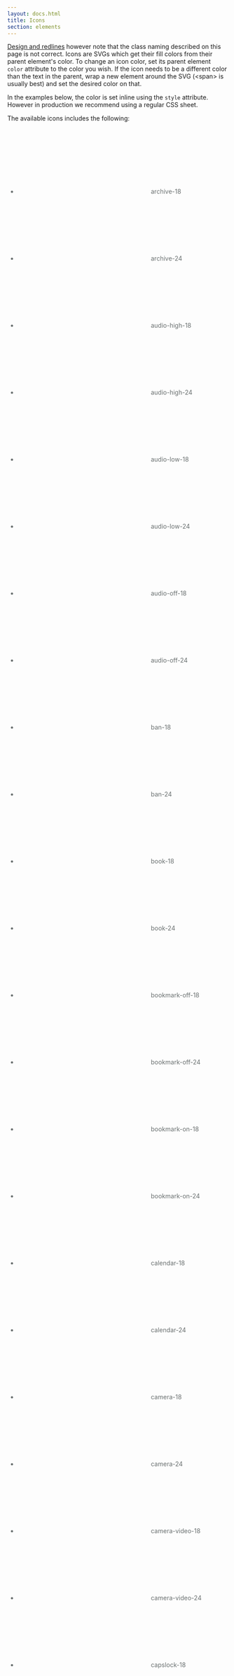```yaml
---
layout: docs.html
title: Icons
section: elements
---
```


[Design and redlines](http://pearson-higher-ed.github.io/design/c/icons/) however note that the class naming described on this page is not correct. Icons are SVGs which get their fill colors from their parent element's color. To change an icon color, set its parent element `color` attribute to the color you wish. If the icon needs to be a different color than the text in the parent, wrap a new element around the SVG (&lt;span&gt; is usually best) and set the desired color on that.

In the examples below, the color is set inline using the `style` attribute. However in production we recommend using a regular CSS sheet.

The available icons includes the following:
<ul class="d-icon-list" style="color: #6a7070">
  <li>
    <svg aria-hidden="true"
         focusable="false"
         class="pe-icon--archive-18">
      <use xlink:href="#archive-18"></use>
    </svg>
    archive-18
  </li>
  <li>
    <svg aria-hidden="true"
         focusable="false"
         class="pe-icon--archive-24">
      <use xlink:href="#archive-24"></use>
    </svg>
    archive-24
  </li>
  <li>
    <svg aria-hidden="true"
         focusable="false"
         class="pe-icon--audio-high-18">
      <use xlink:href="#audio-high-18"></use>
    </svg>
    audio-high-18
  </li>
  <li>
    <svg aria-hidden="true"
         focusable="false"
         class="pe-icon--audio-high-24">
      <use xlink:href="#audio-high-24"></use>
    </svg>
    audio-high-24
  </li>
  <li>
    <svg aria-hidden="true"
         focusable="false"
         class="pe-icon--audio-low-18">
      <use xlink:href="#audio-low-18"></use>
    </svg>
    audio-low-18
  </li>
  <li>
    <svg aria-hidden="true"
         focusable="false"
         class="pe-icon--audio-low-24">
      <use xlink:href="#audio-low-24"></use>
    </svg>
    audio-low-24
  </li>
  <li>
    <svg aria-hidden="true"
         focusable="false"
         class="pe-icon--audio-off-18">
      <use xlink:href="#audio-off-18"></use>
    </svg>
    audio-off-18
  </li>
  <li>
    <svg aria-hidden="true"
         focusable="false"
         class="pe-icon--audio-off-24">
      <use xlink:href="#audio-off-24"></use>
    </svg>
    audio-off-24
  </li>
  <li>
    <svg aria-hidden="true"
         focusable="false"
         class="pe-icon--ban-18">
      <use xlink:href="#ban-18"></use>
    </svg>
    ban-18
  </li>
  <li>
    <svg aria-hidden="true"
         focusable="false"
         class="pe-icon--ban-24">
      <use xlink:href="#ban-24"></use>
    </svg>
    ban-24
  </li>
  <li>
    <svg aria-hidden="true"
         focusable="false"
         class="pe-icon--book-18">
      <use xlink:href="#book-18"></use>
    </svg>
    book-18
  </li>
  <li>
    <svg aria-hidden="true"
         focusable="false"
         class="pe-icon--book-24">
      <use xlink:href="#book-24"></use>
    </svg>
    book-24
  </li>
  <li>
    <svg aria-hidden="true"
         focusable="false"
         class="pe-icon--bookmark-off-18">
      <use xlink:href="#bookmark-off-18"></use>
    </svg>
    bookmark-off-18
  </li>
  <li>
    <svg version="1.1"
         focusable="false"
         class="pe-icon--bookmark-off-24">
      <use xlink:href="#bookmark-off-24"></use>
    </svg>
    bookmark-off-24
  </li>
  <li>
    <svg aria-hidden="true"
         focusable="false"
         class="pe-icon--bookmark-on-18">
      <use xlink:href="#bookmark-on-18"></use>
    </svg>
    bookmark-on-18
  </li>
  <li>
    <svg aria-hidden="true"
         focusable="false"
         class="pe-icon--bookmark-on-24">
      <use xlink:href="#bookmark-on-24"></use>
    </svg>
    bookmark-on-24
  </li>
  <li>
    <svg aria-hidden="true"
         focusable="false"
         class="pe-icon--calendar-18">
      <use xlink:href="#calendar-18"></use>
    </svg>
    calendar-18
  </li>
  <li>
    <svg aria-hidden="true"
         focusable="false"
         class="pe-icon--calendar-24">
      <use xlink:href="#calendar-24"></use>
    </svg>
    calendar-24
  </li>
  <li>
    <svg aria-hidden="true"
         focusable="false"
         class="pe-icon--camera-18">
      <use xlink:href="#camera-18"></use>
    </svg>
    camera-18
  </li>
  <li>
    <svg aria-hidden="true"
         focusable="false"
         class="pe-icon--camera-24">
      <use xlink:href="#camera-24"></use>
    </svg>
    camera-24
  </li>
  <li>
    <svg aria-hidden="true"
         focusable="false"
         class="pe-icon--camera-video-18">
      <use xlink:href="#camera-video-18"></use>
    </svg>
    camera-video-18
  </li>
  <li>
    <svg aria-hidden="true"
         focusable="false"
         class="pe-icon--camera-video-24">
      <use xlink:href="#camera-video-24"></use>
    </svg>
    camera-video-24
  </li>
  <li>
    <svg aria-hidden="true"
         focusable="false"
         class="pe-icon--capslock-18">
      <use xlink:href="#capslock-18"></use>
    </svg>
    capslock-18
  </li>
  <li>
    <svg aria-hidden="true"
         focusable="false"
         class="pe-icon--capslock-24">
      <use xlink:href="#capslock-24"></use>
    </svg>
    capslock-24
  </li>
  <li>
    <svg aria-hidden="true"
         focusable="false"
         class="pe-icon--check-lg-18">
      <use xlink:href="#check-lg-18"></use>
    </svg>
    check-lg-18
  </li>
  <li>
    <svg aria-hidden="true"
         focusable="false"
         class="pe-icon--check-lg-24">
      <use xlink:href="#check-lg-24"></use>
    </svg>
    check-lg-24
  </li>
  <li>
    <svg aria-hidden="true"
         focusable="false"
         class="pe-icon--check-sm-18">
      <use xlink:href="#check-sm-18"></use>
    </svg>
    check-sm-18
  </li>
  <li>
    <svg aria-hidden="true"
         focusable="false"
         class="pe-icon--check-sm-24">
      <use xlink:href="#check-sm-24"></use>
    </svg>
    check-sm-24
  </li>
  <li>
    <svg aria-hidden="true"
         focusable="false"
         class="pe-icon--checkbox-off-18">
      <use xlink:href="#checkbox-off-18"></use>
    </svg>
    checkbox-off-18
  </li>
  <li>
    <svg aria-hidden="true"
         focusable="false"
         class="pe-icon--checkbox-off-24">
      <use xlink:href="#checkbox-off-24"></use>
    </svg>
    checkbox-off-24
  </li>
  <li>
    <svg aria-hidden="true"
         focusable="false"
         class="pe-icon--checkbox-on-18">
      <use xlink:href="#checkbox-on-18"></use>
    </svg>
    checkbox-on-18
  </li>
  <li>
    <svg aria-hidden="true"
         focusable="false"
         class="pe-icon--checkbox-on-24">
      <use xlink:href="#checkbox-on-24"></use>
    </svg>
    checkbox-on-24
  </li>
  <li>
    <svg aria-hidden="true"
         focusable="false"
         class="pe-icon--checkbox-tristate-18">
      <use xlink:href="#checkbox-tristate-18"></use>
    </svg>
    checkbox-tristate-18
  </li>
  <li>
    <svg aria-hidden="true"
         focusable="false"
         class="pe-icon--checkbox-tristate-24">
      <use xlink:href="#checkbox-tristate-24"></use>
    </svg>
    checkbox-tristate-24
  </li>
  <li>
    <svg aria-hidden="true"
         focusable="false"
         class="pe-icon--chevron-back-sm-18">
      <use xlink:href="#chevron-back-sm-18"></use>
    </svg>
    chevron-back-sm-18
  </li>
  <li>
    <svg aria-hidden="true"
         focusable="false"
         class="pe-icon--chevron-back-sm-24">
      <use xlink:href="#chevron-back-sm-24"></use>
    </svg>
    chevron-back-sm-24
  </li>
  <li>
    <svg aria-hidden="true"
         focusable="false"
         class="pe-icon--chevron-next-sm-18">
      <use xlink:href="#chevron-next-sm-18"></use>
    </svg>
    chevron-next-sm-18
  </li>
  <li>
    <svg aria-hidden="true"
         focusable="false"
         class="pe-icon--chevron-next-sm-24">
      <use xlink:href="#chevron-next-sm-24"></use>
    </svg>
    chevron-next-sm-24
  </li>
  <li>
    <svg aria-hidden="true"
         focusable="false"
         class="pe-icon--chevron-back-18">
      <use xlink:href="#chevron-back-18"></use>
    </svg>
    chevron-back-18
  </li>
  <li>
    <svg aria-hidden="true"
         focusable="false"
         class="pe-icon--chevron-back-24">
      <use xlink:href="#chevron-back-24"></use>
    </svg>
    chevron-back-24
  </li>
  <li>
    <svg aria-hidden="true"
         focusable="false"
         class="pe-icon--chevron-next-18">
      <use xlink:href="#chevron-next-18"></use>
    </svg>
    chevron-next-18
  </li>
  <li>
    <svg aria-hidden="true"
         focusable="false"
         class="pe-icon--chevron-next-24">
      <use xlink:href="#chevron-next-24"></use>
    </svg>
    chevron-next-24
  </li>
  <li>
    <svg aria-hidden="true"
         focusable="false"
         class="pe-icon--clock-18">
      <use xlink:href="#clock-18"></use>
    </svg>
    clock-18
  </li>
  <li>
    <svg aria-hidden="true"
         focusable="false"
         class="pe-icon--clock-24">
      <use xlink:href="#clock-24"></use>
    </svg>
    clock-24
  </li>
  <li>
    <svg aria-hidden="true"
         focusable="false"
         class="pe-icon--delete-18">
      <use xlink:href="#delete-18"></use>
    </svg>
    delete-18
  </li>
  <li>
    <svg aria-hidden="true"
         focusable="false"
         class="pe-icon--delete-24">
      <use xlink:href="#delete-24"></use>
    </svg>
    delete-24
  </li>
  <li>
    <svg aria-hidden="true"
         focusable="false"
         class="pe-icon--desktop-18">
      <use xlink:href="#desktop-18"></use>
    </svg>
    desktop-18
  </li>
  <li>
    <svg aria-hidden="true"
         focusable="false"
         class="pe-icon--desktop-24">
      <use xlink:href="#desktop-24"></use>
    </svg>
    desktop-24
  </li>
  <li>
    <svg aria-hidden="true"
         focusable="false"
         class="pe-icon--dropdown-close-sm-18">
      <use xlink:href="#dropdown-close-sm-18"></use>
    </svg>
    dropdown-close-sm-18
  </li>
  <li>
    <svg aria-hidden="true"
         focusable="false"
         class="pe-icon--dropdown-close-sm-24">
      <use xlink:href="#dropdown-close-sm-24"></use>
    </svg>
    dropdown-close-sm-24
  </li>
  <li>
    <svg aria-hidden="true"
         focusable="false"
         class="pe-icon--dropdown-open-sm-18">
      <use xlink:href="#dropdown-open-sm-18"></use>
    </svg>
    dropdown-open-sm-18
  </li>
  <li>
    <svg aria-hidden="true"
         focusable="false"
         class="pe-icon--dropdown-open-sm-24">
      <use xlink:href="#dropdown-open-sm-24"></use>
    </svg>
    dropdown-open-sm-24
  </li>
  <li>
    <svg aria-hidden="true"
         focusable="false"
         class="pe-icon--dropdown-close-18">
      <use xlink:href="#dropdown-close-18"></use>
    </svg>
    dropdown-close-18
  </li>
  <li>
    <svg aria-hidden="true"
         focusable="false"
         class="pe-icon--dropdown-close-24">
      <use xlink:href="#dropdown-close-24"></use>
    </svg>
    dropdown-close-24
  </li>
  <li>
    <svg aria-hidden="true"
         focusable="false"
         class="pe-icon--dropdown-open-18">
      <use xlink:href="#dropdown-open-18"></use>
    </svg>
    dropdown-open-18
  </li>
  <li>
    <svg aria-hidden="true"
         focusable="false"
         class="pe-icon--dropdown-open-24">
      <use xlink:href="#dropdown-open-24"></use>
    </svg>
    dropdown-open-24
  </li>
  <li>
    <svg aria-hidden="true"
         focusable="false"
         class="pe-icon--edit-18">
      <use xlink:href="#edit-18"></use>
    </svg>
    edit-18
  </li>
  <li>
    <svg aria-hidden="true"
         focusable="false"
         class="pe-icon--edit-24">
      <use xlink:href="#edit-24"></use>
    </svg>
    edit-24
  </li>
  <li>
    <svg aria-hidden="true"
         focusable="false"
         class="pe-icon--ellipsis-18">
      <use xlink:href="#ellipsis-18"></use>
    </svg>
    ellipsis-18
  </li>
  <li>
    <svg aria-hidden="true"
         focusable="false"
         class="pe-icon--ellipsis-24">
      <use xlink:href="#ellipsis-24"></use>
    </svg>
    ellipsis-24
  </li>
  <li>
    <svg aria-hidden="true"
         focusable="false"
         class="pe-icon--email-18">
      <use xlink:href="#email-18"></use>
    </svg>
    email-18
  </li>
  <li>
    <svg aria-hidden="true"
         focusable="false"
         class="pe-icon--email-24">
      <use xlink:href="#email-24"></use>
    </svg>
    email-24
  </li>
  <li>
    <svg aria-hidden="true"
         focusable="false"
         class="pe-icon--favorite-off-18">
      <use xlink:href="#favorite-off-18"></use>
    </svg>
    favorite-off-18
  </li>
  <li>
    <svg aria-hidden="true"
         focusable="false"
         class="pe-icon--favorite-off-24">
      <use xlink:href="#favorite-off-24"></use>
    </svg>
    favorite-off-24
  </li>
  <li>
    <svg aria-hidden="true"
         focusable="false"
         class="pe-icon--favorite-on-18">
      <use xlink:href="#favorite-on-18"></use>
    </svg>
    favorite-on-18
  </li>
  <li>
    <svg aria-hidden="true"
         focusable="false"
         class="pe-icon--favorite-on-24">
      <use xlink:href="#favorite-on-24"></use>
    </svg>
    favorite-on-24
  </li>
  <li>
    <svg aria-hidden="true"
         focusable="false"
         class="pe-icon--file-18">
      <use xlink:href="#file-18"></use>
    </svg>
    file-18
  </li>
  <li>
    <svg aria-hidden="true"
         focusable="false"
         class="pe-icon--file-24">
      <use xlink:href="#file-24"></use>
    </svg>
    file-24
  </li>
  <li>
    <svg aria-hidden="true"
         focusable="false"
         class="pe-icon--font-lg-18">
      <use xlink:href="#font-lg-18"></use>
    </svg>
    font-lg-18
  </li>
  <li>
    <svg aria-hidden="true"
         focusable="false"
         class="pe-icon--font-lg-24">
      <use xlink:href="#font-lg-24"></use>
    </svg>
    font-lg-24
  </li>
  <li>
    <svg aria-hidden="true"
         focusable="false"
         class="pe-icon--font-setting-18">
      <use xlink:href="#font-setting-18"></use>
    </svg>
    font-setting-18
  </li>
  <li>
    <svg aria-hidden="true"
         focusable="false"
         class="pe-icon--font-setting-24">
      <use xlink:href="#font-setting-24"></use>
    </svg>
    font-setting-24
  </li>
  <li>
    <svg aria-hidden="true"
         focusable="false"
         class="pe-icon--font-sm-18">
      <use xlink:href="#font-sm-18"></use>
    </svg>
    font-sm-18
  </li>
  <li>
    <svg aria-hidden="true"
         focusable="false"
         class="pe-icon--font-sm-24">
      <use xlink:href="#font-sm-24"></use>
    </svg>
    font-sm-24
  </li>
  <li>
    <svg aria-hidden="true"
         focusable="false"
         class="pe-icon--group-18">
      <use xlink:href="#group-18"></use>
    </svg>
    group-18
  </li>
  <li>
    <svg aria-hidden="true"
         focusable="false"
         class="pe-icon--group-24">
      <use xlink:href="#group-24"></use>
    </svg>
    group-24
  </li>
  <li>
    <svg aria-hidden="true"
         focusable="false"
         class="pe-icon--help-fill-18">
      <use xlink:href="#help-fill-18"></use>
    </svg>
    help-fill-18
  </li>
  <li>
    <svg aria-hidden="true"
         focusable="false"
         class="pe-icon--help-fill-24">
      <use xlink:href="#help-fill-24"></use>
    </svg>
    help-fill-24
  </li>
  <li>
    <svg aria-hidden="true"
         focusable="false"
         class="pe-icon--help-outline-18">
      <use xlink:href="#help-outline-18"></use>
    </svg>
    help-outline-18
  </li>
  <li>
    <svg aria-hidden="true"
         focusable="false"
         class="pe-icon--help-outline-24">
      <use xlink:href="#help-outline-24"></use>
    </svg>
    help-outline-24
  </li>
  <li>
    <svg aria-hidden="true"
         focusable="false"
         class="pe-icon--image-18">
      <use xlink:href="#image-18"></use>
    </svg>
    image-18
  </li>
  <li>
    <svg aria-hidden="true"
         focusable="false"
         class="pe-icon--image-24">
      <use xlink:href="#image-24"></use>
    </svg>
    image-24
  </li>
  <li>
    <svg aria-hidden="true"
         focusable="false"
         class="pe-icon--info-fill-18">
      <use xlink:href="#info-fill-18"></use>
    </svg>
    info-fill-18
  </li>
  <li>
    <svg aria-hidden="true"
         focusable="false"
         class="pe-icon--info-fill-24">
      <use xlink:href="#info-fill-24"></use>
    </svg>
    info-fill-24
  </li>
  <li>
    <svg aria-hidden="true"
         focusable="false"
         class="pe-icon--info-outline-18">
      <use xlink:href="#info-outline-18"></use>
    </svg>
    info-outline-18
  </li>
  <li>
    <svg aria-hidden="true"
         focusable="false"
         class="pe-icon--info-outline-24">
      <use xlink:href="#info-outline-24"></use>
    </svg>
    info-outline-24
  </li>
  <li>
    <svg aria-hidden="true"
         focusable="false"
         class="pe-icon--item-add-18">
      <use xlink:href="#item-add-18"></use>
    </svg>
    item-add-18
  </li>
  <li>
    <svg aria-hidden="true"
         focusable="false"
         class="pe-icon--item-add-24">
      <use xlink:href="#item-add-24"></use>
    </svg>
    item-add-24
  </li>
  <li>
    <svg aria-hidden="true"
         focusable="false"
         class="pe-icon--item-remove-18">
      <use xlink:href="#item-remove-18"></use>
    </svg>
    item-remove-18
  </li>
  <li>
    <svg aria-hidden="true"
         focusable="false"
         class="pe-icon--item-remove-24">
      <use xlink:href="#item-remove-24"></use>
    </svg>
    item-remove-24
  </li>
  <li>
    <svg aria-hidden="true"
         focusable="false"
         class="pe-icon--lock-close-18">
      <use xlink:href="#lock-close-18"></use>
    </svg>
    lock-close-18
  </li>
  <li>
    <svg aria-hidden="true"
         focusable="false"
         class="pe-icon--lock-close-24">
      <use xlink:href="#lock-close-24"></use>
    </svg>
    lock-close-24
  </li>
  <li>
    <svg aria-hidden="true"
         focusable="false"
         class="pe-icon--lock-open-18">
      <use xlink:href="#lock-open-18"></use>
    </svg>
    lock-open-18
  </li>
  <li>
    <svg aria-hidden="true"
         focusable="false"
         class="pe-icon--lock-open-24">
      <use xlink:href="#lock-open-24"></use>
    </svg>
    lock-open-24
  </li>
  <li>
    <span style="color:#da0474;">
      <svg aria-hidden="true"
           focusable="false"
           class="pe-icon--new-notification-9">
        <use xlink:href="#new-notification-9"></use>
      </svg>
    </span>
    new-notification-9 (needs a wrapping element with the hot-pink color)
  </li>
  <li>
    <svg aria-hidden="true"
         focusable="false"
         class="pe-icon--note-18">
      <use xlink:href="#note-18"></use>
    </svg>
    note-18
  </li>
  <li>
    <svg aria-hidden="true"
         focusable="false"
         class="pe-icon--note-24">
      <use xlink:href="#note-24"></use>
    </svg>
    note-24
  </li>
  <li>
    <svg aria-hidden="true"
         focusable="false"
         class="pe-icon--notification-18">
      <use xlink:href="#notification-18"></use>
    </svg>
    notification-18
  </li>
  <li>
    <svg aria-hidden="true"
         focusable="false"
         class="pe-icon--notification-24">
      <use xlink:href="#notification-24"></use>
    </svg>
    notification-24
  </li>
  <li>
    <svg aria-hidden="true"
         focusable="false"
         class="pe-icon--pause-18">
      <use xlink:href="#pause-18"></use>
    </svg>
    pause-18
  </li>
  <li>
    <svg aria-hidden="true"
         focusable="false"
         class="pe-icon--pause-24">
      <use xlink:href="#pause-24"></use>
    </svg>
    pause-24
  </li>
  <li>
    <svg aria-hidden="true"
         focusable="false"
         class="pe-icon--person-18">
      <use xlink:href="#person-18"></use>
    </svg>
    person-18
  </li>
  <li>
    <svg aria-hidden="true"
         focusable="false"
         class="pe-icon--person-24">
      <use xlink:href="#person-24"></use>
    </svg>
    person-24
  </li>
  <li>
    <svg aria-hidden="true"
         focusable="false"
         class="pe-icon--pivot-close-18">
      <use xlink:href="#pivot-close-18"></use>
    </svg>
    pivot-close-18
  </li>
  <li>
    <svg aria-hidden="true"
         focusable="false"
         class="pe-icon--pivot-close-24">
      <use xlink:href="#pivot-close-24"></use>
    </svg>
    pivot-close-24
  </li>
  <li>
    <svg aria-hidden="true"
         focusable="false"
         class="pe-icon--pivot-open-18">
      <use xlink:href="#pivot-open-18"></use>
    </svg>
    pivot-open-18
  </li>
  <li>
    <svg aria-hidden="true"
         focusable="false"
         class="pe-icon--pivot-open-24">
      <use xlink:href="#pivot-open-24"></use>
    </svg>
    pivot-open-24
  </li>
  <li>
    <svg aria-hidden="true"
         focusable="false"
         class="pe-icon--play-18">
      <use xlink:href="#play-18"></use>
    </svg>
    play-18
  </li>
  <li>
    <svg aria-hidden="true"
         focusable="false"
         class="pe-icon--play-24">
      <use xlink:href="#play-24"></use>
    </svg>
    play-24
  </li>
  <li>
    <svg aria-hidden="true"
         focusable="false"
         class="pe-icon--point-back-18">
      <use xlink:href="#point-back-18"></use>
    </svg>
    point-back-18
  </li>
  <li>
    <svg aria-hidden="true"
         focusable="false"
         class="pe-icon--point-back-24">
      <use xlink:href="#point-back-24"></use>
    </svg>
    point-back-24
  </li>
  <li>
    <svg aria-hidden="true"
         focusable="false"
         class="pe-icon--point-next-18">
      <use xlink:href="#point-next-18"></use>
    </svg>
    point-next-18
  </li>
  <li>
    <svg aria-hidden="true"
         focusable="false"
         class="pe-icon--point-next-24">
      <use xlink:href="#point-next-24"></use>
    </svg>
    point-next-24
  </li>
  <li>
    <svg aria-hidden="true"
         focusable="false"
         class="pe-icon--radio-button-on-18">
      <use xlink:href="#radio-button-on-18"></use>
    </svg>
    radio-button-on-18
  </li>
  <li>
    <svg aria-hidden="true"
         focusable="false"
         class="pe-icon--radio-button-on-24">
      <use xlink:href="#radio-button-on-24"></use>
    </svg>
    radio-button-on-24
  </li>
  <li>
    <svg aria-hidden="true"
         focusable="false"
         class="pe-icon--radio-button-off-18">
      <use xlink:href="#radio-button-off-18"></use>
    </svg>
    radio-button-off-18
  </li>
  <li>
    <svg aria-hidden="true"
         focusable="false"
         class="pe-icon--radio-button-off-24">
      <use xlink:href="#radio-button-off-24"></use>
    </svg>
    radio-button-off-24
  </li>
  <li>
    <svg aria-hidden="true"
         focusable="false"
         class="pe-icon--remove-lg-18">
      <use xlink:href="#remove-lg-18"></use>
    </svg>
    remove-lg-18
  </li>
  <li>
    <svg aria-hidden="true"
         focusable="false"
         class="pe-icon--remove-lg-24">
      <use xlink:href="#remove-lg-24"></use>
    </svg>
    remove-lg-24
  </li>
  <li>
    <svg aria-hidden="true"
         focusable="false"
         class="pe-icon--remove-sm-18">
      <use xlink:href="#remove-sm-18"></use>
    </svg>
    remove-sm-18
  </li>
  <li>
    <svg aria-hidden="true"
         focusable="false"
         class="pe-icon--remove-sm-24">
      <use xlink:href="#remove-sm-24"></use>
    </svg>
    remove-sm-24
  </li>
  <li>
    <svg aria-hidden="true"
         focusable="false"
         class="pe-icon--screen-full-18">
      <use xlink:href="#screen-full-18"></use>
    </svg>
    screen-full-18
  </li>
  <li>
    <svg aria-hidden="true"
         focusable="false"
         class="pe-icon--screen-full-24">
      <use xlink:href="#screen-full-24"></use>
    </svg>
    screen-full-24
  </li>
  <li>
    <svg aria-hidden="true"
         focusable="false"
         class="pe-icon--screen-minimize-18">
      <use xlink:href="#screen-minimize-18"></use>
    </svg>
    screen-minimize-18
  </li>
  <li>
    <svg aria-hidden="true"
         focusable="false"
         class="pe-icon--screen-minimize-24">
      <use xlink:href="#screen-minimize-24"></use>
    </svg>
    screen-minimize-24
  </li>
  <li>
    <svg aria-hidden="true"
         focusable="false"
         class="pe-icon--search-lg-18">
      <use xlink:href="#search-lg-18"></use>
    </svg>
    search-lg-18
  </li>
  <li>
    <svg aria-hidden="true"
         focusable="false"
         class="pe-icon--search-lg-24">
      <use xlink:href="#search-lg-24"></use>
    </svg>
    search-lg-24
  </li>
  <li>
    <svg aria-hidden="true"
         focusable="false"
         class="pe-icon--search-sm-18">
      <use xlink:href="#search-sm-18"></use>
    </svg>
    search-sm-18
  </li>
  <li>
    <svg aria-hidden="true"
         focusable="false"
         class="pe-icon--search-sm-24">
      <use xlink:href="#search-sm-24"></use>
    </svg>
    search-sm-24
  </li>
  <li>
    <svg aria-hidden="true"
         focusable="false"
         class="pe-icon--settings-18">
      <use xlink:href="#settings-18"></use>
    </svg>
    settings-18
  </li>
  <li>
    <svg aria-hidden="true"
         focusable="false"
         class="pe-icon--settings-24">
      <use xlink:href="#settings-24"></use>
    </svg>
    settings-24
  </li>
  <li>
    <svg aria-hidden="true"
         focusable="false"
         class="pe-icon--show-off-18">
      <use xlink:href="#show-off-18"></use>
    </svg>
    show-off-18
  </li>
  <li>
    <svg aria-hidden="true"
         focusable="false"
         class="pe-icon--show-off-24">
      <use xlink:href="#show-off-24"></use>
    </svg>
    show-off-24
  </li>
  <li>
    <svg aria-hidden="true"
         focusable="false"
         class="pe-icon--show-on-18">
      <use xlink:href="#show-on-18"></use>
    </svg>
    show-on-18
  </li>
  <li>
    <svg aria-hidden="true"
         focusable="false"
         class="pe-icon--show-on-24">
      <use xlink:href="#show-on-24"></use>
    </svg>
    show-on-24
  </li>
  <li>
    <svg aria-hidden="true"
         focusable="false"
         class="pe-icon--sort-down-18">
      <use xlink:href="#sort-down-18"></use>
    </svg>
    sort-down-18
  </li>
  <li>
    <svg aria-hidden="true"
         focusable="false"
         class="pe-icon--sort-down-24">
      <use xlink:href="#sort-down-24"></use>
    </svg>
    sort-down-24
  </li>
  <li>
    <svg aria-hidden="true"
         focusable="false"
         class="pe-icon--sort-up-18">
      <use xlink:href="#sort-up-18"></use>
    </svg>
    sort-up-18
  </li>
  <li>
    <svg aria-hidden="true"
         focusable="false"
         class="pe-icon--sort-up-24">
      <use xlink:href="#sort-up-24"></use>
    </svg>
    sort-up-24
  </li>
  <li>
    <svg aria-hidden="true"
         focusable="false"
         class="pe-icon--tip-18">
      <use xlink:href="#tip-18"></use>
    </svg>
    tip-18
  </li>
  <li>
    <svg aria-hidden="true"
         focusable="false"
         class="pe-icon--tip-24">
      <use xlink:href="#tip-24"></use>
    </svg>
    tip-24
  </li>
  <li>
    <svg aria-hidden="true"
         focusable="false"
         class="pe-icon--view-list-18">
      <use xlink:href="#view-list-18"></use>
    </svg>
    view-list-18
  </li>
  <li>
    <svg aria-hidden="true"
         focusable="false"
         class="pe-icon--view-list-24">
      <use xlink:href="#view-list-24"></use>
    </svg>
    view-list-24
  </li>
  <li>
    <svg aria-hidden="true"
         focusable="false"
         class="pe-icon--view-tile-18">
      <use xlink:href="#view-tile-18"></use>
    </svg>
    view-tile-18
  </li>
  <li>
    <svg aria-hidden="true"
         focusable="false"
         class="pe-icon--view-tile-24">
      <use xlink:href="#view-tile-24"></use>
    </svg>
    view-tile-24
  </li>
  <li>
    <svg aria-hidden="true"
         focusable="false"
         class="pe-icon--warning-18">
      <use xlink:href="#warning-18"></use>
    </svg>
    warning-18
  </li>
  <li>
    <svg aria-hidden="true"
         focusable="false"
         class="pe-icon--warning-24">
      <use xlink:href="#warning-24"></use>
    </svg>
    warning-24
  </li>
  <li>
    <svg aria-hidden="true"
         focusable="false"
         class="pe-icon--zoom-in-18">
      <use xlink:href="#zoom-in-18"></use>
    </svg>
    zoom-in-18
  </li>
  <li>
    <svg aria-hidden="true"
         focusable="false"
         class="pe-icon--zoom-in-24">
      <use xlink:href="#zoom-in-24"></use>
    </svg>
    zoom-in-24
  </li>
  <li>
    <svg aria-hidden="true"
         focusable="false"
         class="pe-icon--zoom-out-18">
      <use xlink:href="#zoom-out-18"></use>
    </svg>
    zoom-out-18
  </li>
  <li>
    <svg aria-hidden="true"
         focusable="false"
         class="pe-icon--zoom-out-24">
      <use xlink:href="#zoom-out-24"></use>
    </svg>
    zoom-out-24
  </li>
</ul>

## Two methods of including icons

The icons above are called from a single larger SVG sprite, using the `<use>` tag and `href` attribute. In Internet Explorer 11 and the webkit version of some Android's default "Chrome" browser, this doesn't work due to a bug unless the sprite is actually on the HTML page where you want to use icons (as opposed to referencing the sprite from your filesystem).

The sprite is invisible on the page, however it is currently around 84kb large. Consumers of the SDK need to choose whether they want to

* manually include the sprite at the top of their pages as simply an SVG tag (view source of this page)
* use JavaScript to dynamically call add the sprite to the page

The advantage of the second method is that this treats the sprite file like any other external file: cachable. Adding 84kb to each page load (the first option) may affect users on slower connections, however it ensures the page never loads with a moment where icons don't appear.

To use the second method, include the JavaScript below to your page which uses icons. Ensure the path in the GET request is the right path for your sprite:

<div class="pe-card__content d-demo__code-example">
<pre><code>if (!document.getElementById('pe-icons-sprite')) {
  var pe_ajax=new XMLHttpRequest();
  pe_ajax.open("GET", "/icons/p-icons-sprite-1.1.svg", true);
  pe_ajax.responseType="document";
  pe_ajax.onload=function(e) {
    document.body.insertBefore(
      pe_ajax.responseXML.documentElement,
      document.body.childNodes[0]
    );
  }
  pe_ajax.send();
}</code></pre>
</div>

If you are using Babel or other ES5-to-ES6 transpiler for your JavaScript, you may wish to change `var pe_ajax` to `const pe_ajax`.

Remember that JavaScript's version of attribute names are camel-cased. For example if you are writing an SVG in JSX or building one in vanilla JavaScript, the `xlink:href` of HTML is called `xlinkHref`.

## Making decorative icons

Decorative icons are sitting next to visible text as a decoration to that text. If they were HTML images, their alt attributes would be "" (empty string).

{{#demo}}
<h2 style="color:#db0020;background-color:pink;padding:5px;">
  <svg style="vertical-align:baseline"
       aria-hidden="true"
       focusable="false"
       class="pe-icon--warning-18">
    <use xlink:href="#warning-18"></use>
  </svg>
  Warning! Stuff happened!</h2>
{{/demo}}

## Making stand-alone icons

Stand-alone icons represent meaningful content on their own, and require their own internal alternative text. If they were HTML images, they would have alt="their meaning". Examples include icons used instead of text inside actionable controls like buttons (see the <a href="../buttons">buttons documentation</a>).

In order for the internal text to work in all assistive tech and browsers currently, a small hack is required: the `title` element must get an id (which of course must be unique on the page) and the `svg` element gets an `aria-labelledby` attribute pointing to that id. Text inside the `title` tag is not visible on the page. Additionally the role of "img" is added to ensure browsers expose the icon as an image.

{{#demo}}
<button type="button" class="pe-icon--btn">
  <svg role="img"
       aria-labelledby="r2"
       focusable="false"
       class="pe-icon--remove-sm-18">
    <title id="r2">Close dialog</title>
    <use xlink:href="#remove-sm-18"></use>
  </svg>
</button>
{{/demo}}

<aside>
  <h3 class="pe-title">Change the path to the icon</h3>
  <p>The default directory for the icon file is <code>../icons/</code>.</p>
</aside>


## Adding new icons to ElementsSDK

After a proposed icon has been accepted by the UX Framework team, an SVG can be created in whichever program you prefer. For a size-18 icon, set the viewBox attribute to "0 0 18 18". For the size-24 version, set the viewBox attribute to "0 0 24 24". This means if the icon you've created is a bit smaller either vertically or horizontally than those dimensions, empty space will be the result (and this is okay).

* Open the SVG icons file found in the `/assets/icons/` folder in a text editor
* Open your new icon SVG file in a text editor
* In the Elements icon file, insert a &lt;symbol&gt; tag with an id attribute matching the name of the new icon and its size; add in the viewBox attribute
      <p>Example: <code>&lt;symbol id="my-newIcon-18" viewBox="0 0 18 18"&gt;
 ...
&lt;symbol&gt;</code></p>

* From your new icon, copy the &lt;path&gt; into the Elements file, inside the &lt;symbol&gt; tags.
* Test your new icon out locally

Don't forget to add the new icon to this page (not only in the list, but to update the main sprite in the docs.html page).

If you've generated an icon with the correct viewBox attribute and don't feel comfortable editing the Elements SVG file, send your icon file to the PDA team.


## Making icons accessible

The major accessibility problem with icons in general is that users don't tend to know what they are or what they mean unless they are associated with a textual label. Textual labels particularly aid users with cognitive disabilities. This is especially important if the icons are the primary "text" of an interactive element (e.g. links, buttons).

## High Contrast

When users turn on contrast settings (either in their OS or in their browsers), the `color` attribute on text switches automatically to comply with the new color scheme. However, hard-coded `fill` values in SVGs may not. To ensure SVG colors also switch with high contrast modes, in the CSS we've set the fill property to inherit from its parent element's color value. This means to have a specific color on any icon, developers should wrap it in something where they can set the appropriate color (usually, as in buttons, the icon doesn't differ from the surrounding text color).

The "new-notification" SVG as an example:

{{#demo}}
<span style="color:#da0474;">
  <svg role="img"
       aria-labelledby="r3"
       focusable="false"
       class="pe-icon--new-notification-9">
    <title id="r3">New: </title>
    <use xlink:href="#new-notification-9"></use>
  </svg>
</span>
{{/demo}}

### Speech recognition

It's important to note that speech users (who interact with the page using voice commands) will not have access to the names of interactive elements whose text is visually hidden and only made available to screen readers. There are only a few icons where a user has a good chance of guessing the interactive element's name, such as "close" and "search," so it's important to show visible names of interactive elements as much as possible.

### Screen readers

Screen readers *may* alert their users to the existence of decorative SVGs. When the icon is purely decorative, add `aria-hidden="true"` to the SVG to hide it from assistive technologies.

<pre><code>
  &lt;svg <b>aria-hidden="true"</b>
       focusable="false"
       class="pe-icon--warning-18"&gt;
    &lt;use xlink:href="#warning-18"&gt;&lt;/use&gt;
  &lt;/svg&gt;
</code></pre>

Do not use this attribute for icons that are content! Those icons with text inside them should have `role=img` instead:

<pre><code>
  &lt;svg <b>role="img"
       aria-labelledby="r3"</b>
       focusable="false"
       class="pe-icon--warning-18"&gt;
    <b>&lt;title id="r3"&gt;Text here!&lt;/title&gt;</b>
    &lt;use xlink:href="#warning-18"&gt;&lt;/use&gt;
  &lt;/svg&gt;
</code></pre>

The `aria-labelledby` is a fix for some older browsers and Assistive Tech, as is the role (some browsers and some AT see SVGs with other roles such as `diagram` or `group`).

#### Assistive Tech support for SVG icons

Browsers differ in how they present SVGs in general. Assistive technology (AT) is fairly dependent on the browser to give the user the correct awareness of what's available on a web page.

##### Internet Explorer

IE, up to and including version 11, implements parts of the Tiny SVG 1.2 spec which had a `focusable` boolean attribute for SVGs, for authors (developers) to state whether an SVG should be focusable. This spec never made it through. The upcoming SVG 2 spec will just use the normal `tabindex` attribute to set SVG focusability. Edge prior to version 14 used to support this `focusable` attribute, while later versions have removed this.

The upshot is that SVGs are in the tab order in IE by default, and causes keyboard users (including screen reader users) to have 2 tab stops when an icon is inside a control. Adding `focusable="false"` to your SVGs takes care of this. 

##### Firefox
Firefox (as last checked) does not appear to offer the names of the SVGs as names of controls when an SVG is inside a button for example. Normally the name of a control like a button comes from the content inside. However some screen readers (Orca on Linux, JAWS for Windows) are leaving the SVGs silent and consider the buttons unnamed. We are still investigating if this is fully a bug on Mozilla's part or Freedom Scientific's (makes of JAWS), but in the meantime if you have a JAWS users on Firefox, know that buttons and other controls with only an SVG icon will be considered unlabelled buttons. Either recommend to your JAWS users to use Internet Explorer or Chrome/chromium (both of these read out the SVGs fine), or you can turn your SVG icons into the "decorative" version (see examples above) and use `aria-label` (value is a string, don't forget to include localisation) on the control. Be aware that `aria-label` overrides all labels and text inside a control, and is only appropriate for things like buttons where no additional inner content is present.

